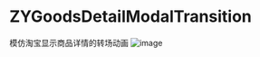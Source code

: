 # ZYGoodsDetailModalTransition
模仿淘宝显示商品详情的转场动画
 ![image](http://github.com/Yanyinghenmei/ZYGoodsDetailModalTransition/row/master/ShowDetail.gif)
